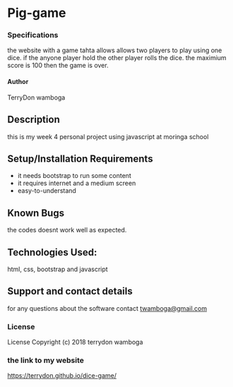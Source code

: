# Pig-game
### Specifications
the website with a game tahta allows allows two players to play using one dice. if the anyone player hold the other player rolls the dice. the maximium score is 100 then the game is over.
#### Author
TerryDon wamboga

## Description
this is my week 4 personal project using javascript at moringa school

## Setup/Installation Requirements
* it needs bootstrap to run some content
* it requires internet and a medium screen
* easy-to-understand

## Known Bugs
the codes doesnt work well as expected.

## Technologies Used:
html, css, bootstrap and javascript

## Support and contact details
for any questions about the software contact twamboga@gmail.com
### License
License Copyright (c) 2018 terrydon wamboga


### the link to my website
https://terrydon.github.io/dice-game/
